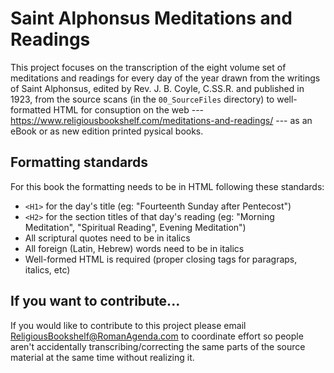 # Saint Alphonsus Meditations and Readings

This project focuses on the transcription of the eight volume set of meditations and readings for every day of the year drawn from the writings of Saint Alphonsus, edited by Rev. J. B. Coyle, C.SS.R. and published in 1923, from the source scans (in the `00_SourceFiles` directory) to well-formatted HTML for consuption on the web --- https://www.religiousbookshelf.com/meditations-and-readings/ --- as an eBook or as new edition printed pysical books.

## Formatting standards

For this book the formatting needs to be in HTML following these standards:

  * `<H1>` for the day's title  (eg: "Fourteenth Sunday after Pentecost")
  * `<H2>` for the section titles of that day's reading (eg: "Morning Meditation", "Spiritual Reading", Evening Meditation")
  * All scriptural quotes need to be in italics
  * All foreign (Latin, Hebrew) words need to be in italics
  * Well-formed HTML is required (proper closing tags for paragraps, italics, etc)


## If you want to contribute...

If you would like to contribute to this project please email ReligiousBookshelf@RomanAgenda.com to coordinate effort so people aren't accidentally transcribing/correcting the same parts of the source material at the same time without realizing it.
